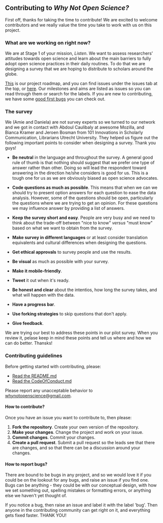 ## Contributing to *Why Not Open Science?*

First off, thanks for taking the time to contribute! We are excited to welcome contributors and we really value the time you take to work with us on this project.

### What are we working on right now?

We are at Stage 1 of your mission, *Listen*. We want to assess researchers' attitudes towards open science and learn about the main barriers to fully adopt open science practices in their daily routines. To do that we are designing a survey that we are hoping to distribute to scholars around the globe. 

[This](https://github.com/dasaderi/WhyNotOpenScience/blob/master/ROADMAP.md) is our project roadmap, and you can find issues under the issues tab at the top, or [here](https://github.com/dasaderi/WhyNotOpenScience/issues). Our milestones and aims are listed as issues so you can read through them or search for the labels. If you are new to contributing, we have some [good first bugs](https://github.com/dasaderi/WhyNotOpenScience/labels/good%20first%20bugs) you can check out.

### The survey

We (Amie and Daniela) are not survey experts so we turned to our network and we got in contact with Abdoul Caulibaly at awesome Mozilla, and Bianca Kramer and Jeroen Bosman from 101 Innovations in Scholarly Communication, Librarians Utrecht University. They helped us figure out the following important points to consider when designing a survey. Thank you guys!

* __Be neutral__ in the language and throughout the survey. A general good rule of thumb is that nothing should suggest that we prefer one type of answer rather than other. Doing so will lead the respondent toward answering in the direction he/she considers is good for us. This is a tough one for us as we are obviously biased as open science advocates.

* __Code questions as much as possible__. This means that when we can we should try to present option answers for each question to ease the data analysis. However, some of the questions should be open, particularly the questions where we are trying to get an opinion. For these questions we may influence answer by providing a list of answers.

* __Keep the survey short and easy__. People are very busy and we need to think about the trade-off between "nice to know" *versus* "must know" based on what we want to obtain from the survey.

* __Make survey in different languages__ or at least consider translation equivalents and cultural differences when designing the questions.
 
* __Get ethical approvals__ to survey people and use the results.

* __Be visual__ as much as possible with your survey.

* __Make it mobile-friendly__.

* __Tweet__ it out when it's ready.

* __Be honest and clear__ about the intentios, how long the survey takes, and what will happen with the data.
 
* __Have a progress bar__.

* __Use forking strategies__ to skip questions that don't apply.

* __Give feedback__.


We are trying our best to address these points in our pilot survey. When you review it, pelase keep in mind these points and tell us where and how we can do better. Thansks!

### Contributing guidelines

Before getting started with contributing, please:
* [Read the README.md](https://github.com/dasaderi/WhyNotOpenScience/blob/master/README.md)
* [Read the CodeOfConduct.md](https://github.com/dasaderi/WhyNotOpenScience/blob/master/CODE_OF_CONDUCT.md)

Please report any unacceptable behavior to whynotopenscience@gmail.com.


#### How to contribute?

Once you have an issue you want to contribute to, then please:

1. **Fork the repository**. Create your own version of the repository.
2. **Make your changes**. Change the project and work on your issue.
3. **Commit changes**. Commit your changes.
4. **Create a pull request**. Submit a pull request so the leads see that there are changes, and so that there can be a discussion around your changes.

#### How to report bugs?

There are bound to be bugs in any project, and so we would love it if you could be on the lookout for any bugs, and raise an issue if you find one. Bugs can be anything - they could be with our conceptual design, with how we set something out, spelling mistakes or formatting errors, or anything else we haven't yet thought of.

If you notice a bug, then raise an issue and label it with the label 'bug'. Then anyone in the contributing community can get right on it, and everything gets fixed faster. THANK YOU!
